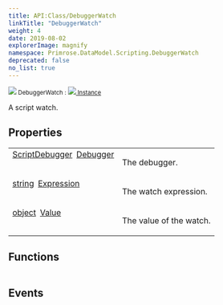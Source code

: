 ```yaml
---
title: API:Class/DebuggerWatch
linkTitle: "DebuggerWatch"
weight: 4
date: 2019-08-02
explorerImage: magnify
namespace: Primrose.DataModel.Scripting.DebuggerWatch
deprecated: false
no_list: true
---
```

<small class="inheritance">
<span class="" href="/docs/api-reference/Class/DebuggerWatch"><img src="/icons/silk/magnify.png"/>&nbsp;DebuggerWatch</span>&nbsp;:&nbsp;<a class="" href="/docs/api-reference/Class/Instance"><img src="/icons/silk/default.png"/>&nbsp;Instance</a></small>
<p class="summary">

A script watch.

</p>
 
## Properties
 
<table class="studiohide">
<tbody>
<tr class="function-row ">
<td style="vertical-align:top;white-space:normal;">
<div>
<a class="type" href="/docs/api-reference/Class/ScriptDebugger">ScriptDebugger</a><span class="method-body" style="text-indent: -2em; padding-left: 0.5em"><a class="name" href="Debugger">Debugger</a></span></td>
<td style="vertical-align:top;white-space:normal;">
<p>
The debugger.
</p></td>
</tr>

<tr class="function-row ">
<td style="vertical-align:top;white-space:normal;">
<div>
<a class="type" href="/docs/api-reference/System/string">string</a><span class="method-body" style="text-indent: -2em; padding-left: 0.5em"><a class="name" href="Expression">Expression</a></span></td>
<td style="vertical-align:top;white-space:normal;">
<p>
The watch expression.
</p></td>
</tr>

<tr class="function-row ">
<td style="vertical-align:top;white-space:normal;">
<div>
<a class="type" href="/docs/api-reference/System/object">object</a><span class="method-body" style="text-indent: -2em; padding-left: 0.5em"><a class="name" href="Value">Value</a></span></td>
<td style="vertical-align:top;white-space:normal;">
<p>
The value of the watch.
</p></td>
</tr>

</tbody>
</table>
 
## Functions
 
<table class="studiohide">
<tbody>
</tbody>
</table>
 
## Events
 
<table class="studiohide">
<tbody>
</tbody>
</table>
<b>
</b>
<div class="inheritors">
<ul class="root">
</ul>
</div>
